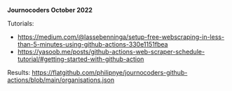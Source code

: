 **Journocoders October 2022**

Tutorials:
* https://medium.com/@lassebenninga/setup-free-webscraping-in-less-than-5-minutes-using-github-actions-330e1151fbea
* https://yasoob.me/posts/github-actions-web-scraper-schedule-tutorial/#getting-started-with-github-action

Results: https://flatgithub.com/philipnye/journocoders-github-actions/blob/main/organisations.json
